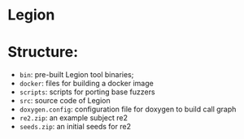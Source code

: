# Legion
# Structure:

* `bin`: pre-built Legion tool binaries;
* `docker`: files for building a docker image
* `scripts`: scripts for porting base fuzzers
* `src`: source code of Legion
* `doxygen.config`: configuration file for doxygen to build call graph
* `re2.zip`: an example subject re2
* `seeds.zip`: an initial seeds for re2

